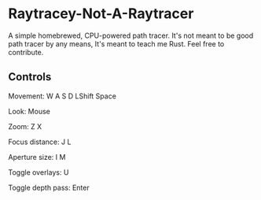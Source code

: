 # Raytracey-Not-A-Raytracer
A simple homebrewed, CPU-powered path tracer. It's not meant to be good path tracer by any means, It's meant to teach me Rust. Feel free to contribute.

## Controls
Movement: W A S D LShift Space

Look: Mouse

Zoom: Z X

Focus distance: J L

Aperture size: I M

Toggle overlays: U

Toggle depth pass: Enter
